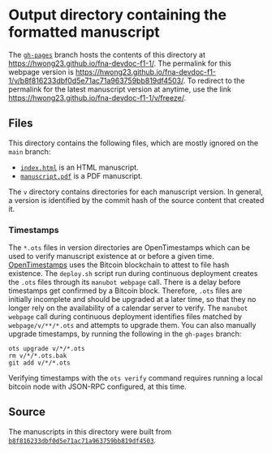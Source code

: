 # Output directory containing the formatted manuscript

The [`gh-pages`](https://github.com/hwong23/fna-devdoc-f1-1/tree/gh-pages) branch hosts the contents of this directory at <https://hwong23.github.io/fna-devdoc-f1-1/>.
The permalink for this webpage version is <https://hwong23.github.io/fna-devdoc-f1-1/v/b8f816233dbf0d5e71ac71a963759bb819df4503/>.
To redirect to the permalink for the latest manuscript version at anytime, use the link <https://hwong23.github.io/fna-devdoc-f1-1/v/freeze/>.

## Files

This directory contains the following files, which are mostly ignored on the `main` branch:

+ [`index.html`](index.html) is an HTML manuscript.
+ [`manuscript.pdf`](manuscript.pdf) is a PDF manuscript.

The `v` directory contains directories for each manuscript version.
In general, a version is identified by the commit hash of the source content that created it.

### Timestamps

The `*.ots` files in version directories are OpenTimestamps which can be used to verify manuscript existence at or before a given time.
[OpenTimestamps](https://opentimestamps.org/) uses the Bitcoin blockchain to attest to file hash existence.
The `deploy.sh` script run during continuous deployment creates the `.ots` files through its `manubot webpage` call.
There is a delay before timestamps get confirmed by a Bitcoin block.
Therefore, `.ots` files are initially incomplete and should be upgraded at a later time, so that they no longer rely on the availability of a calendar server to verify.
The `manubot webpage` call during continuous deployment identifies files matched by `webpage/v/**/*.ots` and attempts to upgrade them.
You can also manually upgrade timestamps, by running the following in the `gh-pages` branch:

```shell
ots upgrade v/*/*.ots
rm v/*/*.ots.bak
git add v/*/*.ots
```

Verifying timestamps with the `ots verify` command requires running a local bitcoin node with JSON-RPC configured, at this time.

## Source

The manuscripts in this directory were built from
[`b8f816233dbf0d5e71ac71a963759bb819df4503`](https://github.com/hwong23/fna-devdoc-f1-1/commit/b8f816233dbf0d5e71ac71a963759bb819df4503).
